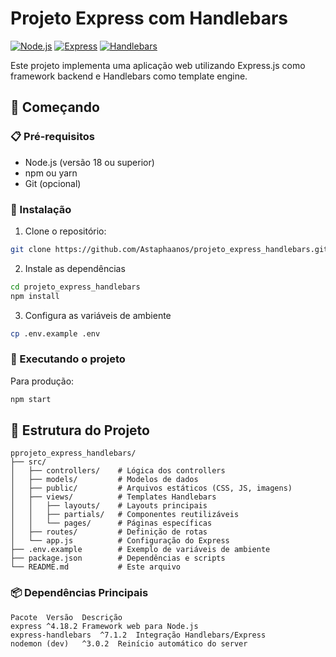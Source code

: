 # Projeto Express com Handlebars

[![Node.js](https://img.shields.io/badge/Node.js-18.x+-green)](https://nodejs.org/)
[![Express](https://img.shields.io/badge/Express-4.x-blue)](https://expressjs.com/)
[![Handlebars](https://img.shields.io/badge/Handlebars-7.x-orange)](https://handlebarsjs.com/)

Este projeto implementa uma aplicação web utilizando Express.js como framework backend e Handlebars como template engine.

## 🚀 Começando

### 📋 Pré-requisitos
- Node.js (versão 18 ou superior)
- npm ou yarn
- Git (opcional)

### 🔧 Instalação

1. Clone o repositório:
```bash
git clone https://github.com/Astaphaanos/projeto_express_handlebars.git
```
2. Instale as dependências
```bash
cd projeto_express_handlebars
npm install
```
3. Configura as variáveis de ambiente
```bash
cp .env.example .env
```

### 🏃 Executando o projeto
Para produção:
```bash
npm start
````

## 📂 Estrutura do Projeto

```text
pprojeto_express_handlebars/
├── src/
│   ├── controllers/    # Lógica dos controllers
│   ├── models/         # Modelos de dados
│   ├── public/         # Arquivos estáticos (CSS, JS, imagens)
│   ├── views/          # Templates Handlebars
│   │   ├── layouts/    # Layouts principais
│   │   ├── partials/   # Componentes reutilizáveis
│   │   └── pages/      # Páginas específicas
│   ├── routes/         # Definição de rotas
│   └── app.js          # Configuração do Express
├── .env.example        # Exemplo de variáveis de ambiente
├── package.json        # Dependências e scripts
└── README.md           # Este arquivo
```

### 📦 Dependências Principais
```text
Pacote	Versão	Descrição
express	^4.18.2	Framework web para Node.js
express-handlebars	^7.1.2	Integração Handlebars/Express
nodemon (dev)	^3.0.2	Reinício automático do server
```
